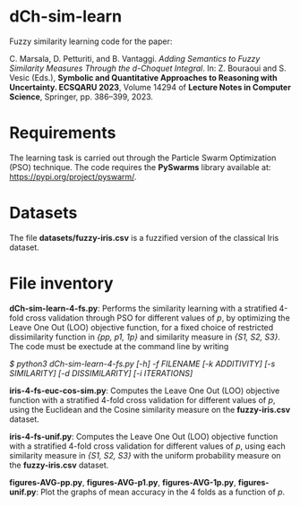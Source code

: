 # dCh-sim-learn
Fuzzy similarity learning code for the paper:
    
C. Marsala, D. Petturiti, and B. Vantaggi.
_Adding Semantics to Fuzzy Similarity Measures Through the d-Choquet Integral_.
In: Z. Bouraoui and S. Vesic (Eds.), **Symbolic and Quantitative Approaches to 
Reasoning with Uncertainty. ECSQARU 2023**, Volume 14294 of **Lecture Notes 
in Computer Science**, Springer, pp. 386–399, 2023.


# Requirements
The learning task is carried out through the Particle Swarm Optimization (PSO) technique.
The code requires the **PySwarms** library available at: https://pypi.org/project/pyswarm/.

# Datasets
The file **datasets/fuzzy-iris.csv** is a fuzzified version of the classical Iris dataset.

# File inventory
**dCh-sim-learn-4-fs.py**: Performs the similarity learning with a stratified 4-fold cross validation through PSO for different values of _p_, by optimizing the Leave One Out (LOO) objective function, for a fixed choice of restricted dissimilarity function in _{pp, p1, 1p}_ and similarity measure in _{S1, S2, S3}_. The code must be exectude at the command line by writing

_$ python3 dCh-sim-learn-4-fs.py [-h] -f FILENAME [-k ADDITIVITY] [-s SIMILARITY] [-d DISSIMILARITY] [-i ITERATIONS]_

**iris-4-fs-euc-cos-sim.py**: Computes the Leave One Out (LOO) objective function with a stratified 4-fold cross validation for different values of _p_, using the Euclidean and the Cosine similarity measure on the **fuzzy-iris.csv** dataset.

**iris-4-fs-unif.py**: Computes the Leave One Out (LOO) objective function with a stratified 4-fold cross validation for different values of _p_, using each similarity measure in _{S1, S2, S3}_ with the uniform probability measure on the **fuzzy-iris.csv** dataset.

**figures-AVG-pp.py**, **figures-AVG-p1.py**, **figures-AVG-1p.py**, **figures-unif.py**: Plot the graphs of mean accuracy in the 4 folds as a function of _p_.


